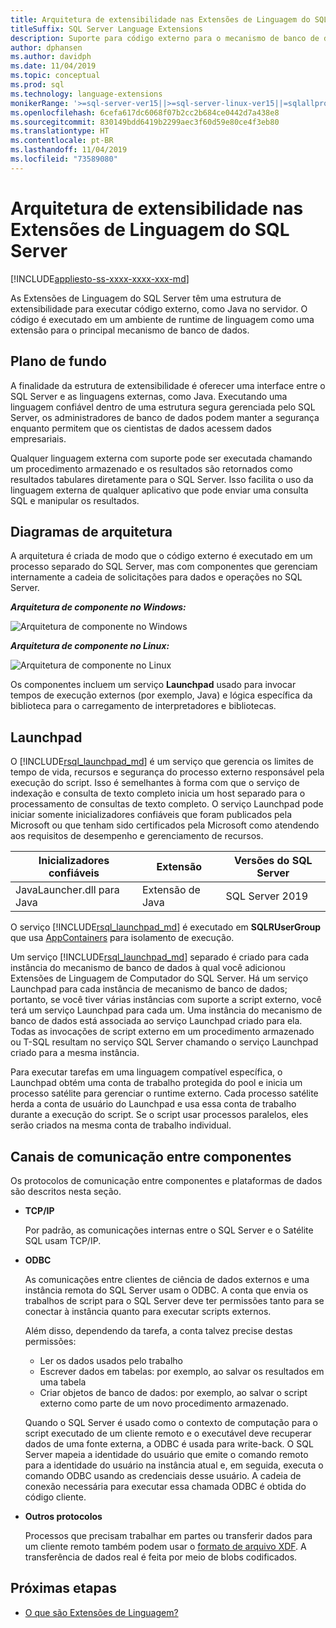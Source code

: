 ```yaml
---
title: Arquitetura de extensibilidade nas Extensões de Linguagem do SQL Server
titleSuffix: SQL Server Language Extensions
description: Suporte para código externo para o mecanismo de banco de dados do SQL Server, com arquitetura dupla para executar linguagem externa em dados relacionais.
author: dphansen
ms.author: davidph
ms.date: 11/04/2019
ms.topic: conceptual
ms.prod: sql
ms.technology: language-extensions
monikerRange: '>=sql-server-ver15||>=sql-server-linux-ver15||=sqlallproducts-allversions'
ms.openlocfilehash: 6cefa617dc6068f07b2cc2b684ce0442d7a438e8
ms.sourcegitcommit: 830149bdd6419b2299aec3f60d59e80ce4f3eb80
ms.translationtype: HT
ms.contentlocale: pt-BR
ms.lasthandoff: 11/04/2019
ms.locfileid: "73589080"
---
```

# <a name="extensibility-architecture-in-sql-server-language-extensions"></a>Arquitetura de extensibilidade nas Extensões de Linguagem do SQL Server

[!INCLUDE[appliesto-ss-xxxx-xxxx-xxx-md](../../includes/appliesto-ss-xxxx-xxxx-xxx-md.md)]

As Extensões de Linguagem do SQL Server têm uma estrutura de extensibilidade para executar código externo, como Java no servidor. O código é executado em um ambiente de runtime de linguagem como uma extensão para o principal mecanismo de banco de dados.

## <a name="background"></a>Plano de fundo

A finalidade da estrutura de extensibilidade é oferecer uma interface entre o SQL Server e as linguagens externas, como Java. Executando uma linguagem confiável dentro de uma estrutura segura gerenciada pelo SQL Server, os administradores de banco de dados podem manter a segurança enquanto permitem que os cientistas de dados acessem dados empresariais.

<!-- We need to get a diagram like the one below.
The following diagram visually describes opportunities and benefits of the extensible architecture.

  ![Goals of integration with SQL Server](../media/ml-service-value-add.png "Machine Learning Services Value Add")
-->

Qualquer linguagem externa com suporte pode ser executada chamando um procedimento armazenado e os resultados são retornados como resultados tabulares diretamente para o SQL Server. Isso facilita o uso da linguagem externa de qualquer aplicativo que pode enviar uma consulta SQL e manipular os resultados.

## <a name="architecture-diagrams"></a>Diagramas de arquitetura

A arquitetura é criada de modo que o código externo é executado em um processo separado do SQL Server, mas com componentes que gerenciam internamente a cadeia de solicitações para dados e operações no SQL Server. 
  
  ***Arquitetura de componente no Windows:***

  ![Arquitetura de componente no Windows](../media/generic-architecture-windows.png "Arquitetura de componente no Windows")
  
  ***Arquitetura de componente no Linux:***
  
  ![Arquitetura de componente no Linux](../media/generic-architecture-linux.png "Arquitetura de componente no Linux")
  
Os componentes incluem um serviço **Launchpad** usado para invocar tempos de execução externos (por exemplo, Java) e lógica específica da biblioteca para o carregamento de interpretadores e bibliotecas.

<a name="launchpad"></a>

## <a name="launchpad"></a>Launchpad

O [!INCLUDE[rsql_launchpad_md](../../includes/rsql-launchpad-md.md)] é um serviço que gerencia os limites de tempo de vida, recursos e segurança do processo externo responsável pela execução do script. Isso é semelhantes à forma com que o serviço de indexação e consulta de texto completo inicia um host separado para o processamento de consultas de texto completo. O serviço Launchpad pode iniciar somente inicializadores confiáveis que foram publicados pela Microsoft ou que tenham sido certificados pela Microsoft como atendendo aos requisitos de desempenho e gerenciamento de recursos.

| Inicializadores confiáveis | Extensão | Versões do SQL Server |
|-------------------|-----------|---------------------|
| JavaLauncher.dll para Java | Extensão de Java | SQL Server 2019 |

O serviço [!INCLUDE[rsql_launchpad_md](../../includes/rsql-launchpad-md.md)] é executado em **SQLRUserGroup** que usa [AppContainers](https://docs.microsoft.com/windows/desktop/secauthz/appcontainer-isolation) para isolamento de execução.

Um serviço [!INCLUDE[rsql_launchpad_md](../../includes/rsql-launchpad-md.md)] separado é criado para cada instância do mecanismo de banco de dados à qual você adicionou Extensões de Linguagem de Computador do SQL Server. Há um serviço Launchpad para cada instância de mecanismo de banco de dados; portanto, se você tiver várias instâncias com suporte a script externo, você terá um serviço Launchpad para cada um. Uma instância do mecanismo de banco de dados está associada ao serviço Launchpad criado para ela. Todas as invocações de script externo em um procedimento armazenado ou T-SQL resultam no serviço SQL Server chamando o serviço Launchpad criado para a mesma instância.

Para executar tarefas em uma linguagem compatível específica, o Launchpad obtém uma conta de trabalho protegida do pool e inicia um processo satélite para gerenciar o runtime externo. Cada processo satélite herda a conta de usuário do Launchpad e usa essa conta de trabalho durante a execução do script. Se o script usar processos paralelos, eles serão criados na mesma conta de trabalho individual.

## <a name="communication-channels-between-components"></a>Canais de comunicação entre componentes

Os protocolos de comunicação entre componentes e plataformas de dados são descritos nesta seção.

+ **TCP/IP**

  Por padrão, as comunicações internas entre o SQL Server e o Satélite SQL usam TCP/IP.

+ **ODBC**

  As comunicações entre clientes de ciência de dados externos e uma instância remota do SQL Server usam o ODBC. A conta que envia os trabalhos de script para o SQL Server deve ter permissões tanto para se conectar à instância quanto para executar scripts externos.

  Além disso, dependendo da tarefa, a conta talvez precise destas permissões:

  + Ler os dados usados pelo trabalho
  + Escrever dados em tabelas: por exemplo, ao salvar os resultados em uma tabela
  + Criar objetos de banco de dados: por exemplo, ao salvar o script externo como parte de um novo procedimento armazenado.

  Quando o SQL Server é usado como o contexto de computação para o script executado de um cliente remoto e o executável deve recuperar dados de uma fonte externa, a ODBC é usada para write-back. O SQL Server mapeia a identidade do usuário que emite o comando remoto para a identidade do usuário na instância atual e, em seguida, executa o comando ODBC usando as credenciais desse usuário. A cadeia de conexão necessária para executar essa chamada ODBC é obtida do código cliente.

+ **Outros protocolos**

  Processos que precisam trabalhar em partes ou transferir dados para um cliente remoto também podem usar o [formato de arquivo XDF](https://docs.microsoft.com/machine-learning-server/r/concept-what-is-xdf). A transferência de dados real é feita por meio de blobs codificados.

## <a name="next-steps"></a>Próximas etapas

+ [O que são Extensões de Linguagem?](../language-extensions-overview.md)
